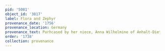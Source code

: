 ```yaml
---
pid: '5081'
object_id: '3817'
label: Flora and Zephyr
provenance_date: '1756'
provenance_location: Germany
provenance_text: Purhcased by her niece, Anna Wilhelmine of Anhalt-Dietz
order: '1738'
collection: provenance
---
```

